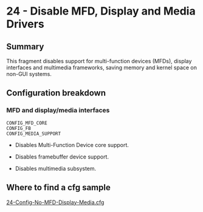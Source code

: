 # 24 - Disable MFD, Display and Media Drivers

## Summary

This fragment disables support for multi-function devices (MFDs), display interfaces and multimedia frameworks, saving memory and kernel space on non-GUI systems.

## Configuration breakdown

### MFD and display/media interfaces

```none
CONFIG_MFD_CORE
CONFIG_FB
CONFIG_MEDIA_SUPPORT
```

* Disables Multi-Function Device core support.

* Disables framebuffer device support.

* Disables multimedia subsystem.

## Where to find a cfg sample

[24-Config-No-MFD-Display-Media.cfg](https://raw.githubusercontent.com/redpesk-devtools/kernel-config-optimization/refs/heads/master/beagle-board/6.6.32/packaging/24-Config-No-MFD-Display-Media.cfg)
